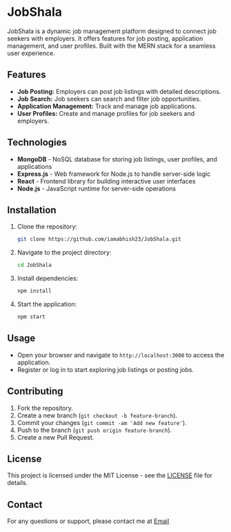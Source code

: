 
# JobShala

JobShala is a dynamic job management platform designed to connect job seekers with employers. It offers features for job posting, application management, and user profiles. Built with the MERN stack for a seamless user experience.

## Features

- **Job Posting:** Employers can post job listings with detailed descriptions.
- **Job Search:** Job seekers can search and filter job opportunities.
- **Application Management:** Track and manage job applications.
- **User Profiles:** Create and manage profiles for job seekers and employers.

## Technologies

- **MongoDB** - NoSQL database for storing job listings, user profiles, and applications
- **Express.js** - Web framework for Node.js to handle server-side logic
- **React** - Frontend library for building interactive user interfaces
- **Node.js** - JavaScript runtime for server-side operations

## Installation

1. Clone the repository:
   ```bash
   git clone https://github.com/iamabhish23/JobShala.git
   ```
2. Navigate to the project directory:
   ```bash
   cd JobShala
   ```
3. Install dependencies:
   ```bash
   npm install
   ```
4. Start the application:
   ```bash
   npm start
   ```

## Usage

- Open your browser and navigate to `http://localhost:3000` to access the application.
- Register or log in to start exploring job listings or posting jobs.

## Contributing

1. Fork the repository.
2. Create a new branch (`git checkout -b feature-branch`).
3. Commit your changes (`git commit -am 'Add new feature'`).
4. Push to the branch (`git push origin feature-branch`).
5. Create a new Pull Request.

## License

This project is licensed under the MIT License - see the [LICENSE](LICENSE) file for details.

## Contact

For any questions or support, please contact me at [Email](mailto:iamabhishek.tiwari23@gmail.com)

